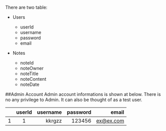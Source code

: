 There are two table: 
  - Users
    * userId
    * username
    * password
    * email
    
  - Notes
    * noteId
    * noteOwner
    * noteTitle
    * noteContent
    * noteDate
    
##Admin Account
Admin account informations is shown at below. There is no any privilege to Admin. It can also be thought of as a test user.
    
|   | userId   | username  | password |   email  |
| --|:--------:| ---------:| --------:| --------:|
| 1 | 1        | kkrgzz    | 123456   | ex@ex.com|
